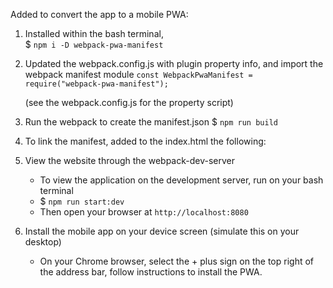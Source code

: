 Added to convert the app to a mobile PWA:

1. Installed within the bash terminal,  
    $ `npm i -D webpack-pwa-manifest`

2. Updated the webpack.config.js with plugin property info, and import the webpack manifest module
    `const WebpackPwaManifest = require("webpack-pwa-manifest");`
    
    (see the webpack.config.js for the property script)

3. Run the webpack to create the manifest.json
    $ `npm run build`

4. To link the manifest, added to the index.html the following:
    <link rel="manifest" href="<webpack.config output location>/manifest.json">

5. View the website through the webpack-dev-server
    - To view the application on the development server, run on your bash terminal 
    - $ `npm run start:dev`
    - Then open your browser at `http://localhost:8080`

6. Install the mobile app on your device screen (simulate this on your desktop)
    - On your Chrome browser, select the + plus sign on the top right of the address bar, follow instructions to install the PWA.